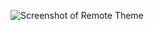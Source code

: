 ![Screenshot of Remote Theme](file:///C:/Users/claire/Pictures/APCSP/Screenshot%202022-09-02%20144913.PNG.jpg)